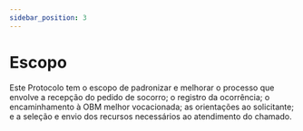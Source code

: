 ```yaml
---
sidebar_position: 3
---
```


# Escopo

Este Protocolo tem o escopo de padronizar e melhorar o processo que
envolve a recepção do pedido de socorro; o registro da ocorrência; o encaminhamento à OBM melhor vocacionada; 
as orientações ao solicitante; e a seleção e envio dos recursos necessários ao atendimento do chamado.
